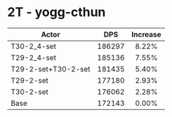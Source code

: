 # 2T - yogg-cthun
| Actor | DPS | Increase |
|---|:---:|:---:|
|T30-2_4-set|186297|8.22%|
|T29-2_4-set|185136|7.55%|
|T29-2-set+T30-2-set|181435|5.40%|
|T29-2-set|177180|2.93%|
|T30-2-set|176062|2.28%|
|Base|172143|0.00%|
